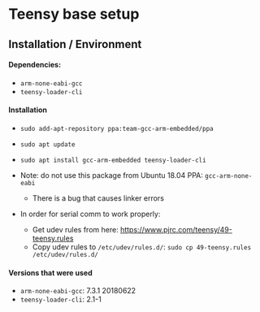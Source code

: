 # Teensy base setup

## Installation / Environment

#### Dependencies:
- `arm-none-eabi-gcc`
- `teensy-loader-cli`

#### Installation
- `sudo add-apt-repository ppa:team-gcc-arm-embedded/ppa`
- `sudo apt update`
- `sudo apt install gcc-arm-embedded teensy-loader-cli`

- Note: do not use this package from Ubuntu 18.04 PPA: `gcc-arm-none-eabi`
    - There is a bug that causes linker errors

- In order for serial comm to work properly:
    - Get udev rules from here: https://www.pjrc.com/teensy/49-teensy.rules
    - Copy udev rules to `/etc/udev/rules.d/`:
        `sudo cp 49-teensy.rules /etc/udev/rules.d/`

#### Versions that were used
- `arm-none-eabi-gcc`: 7.3.1 20180622
- `teensy-loader-cli`: 2.1-1

